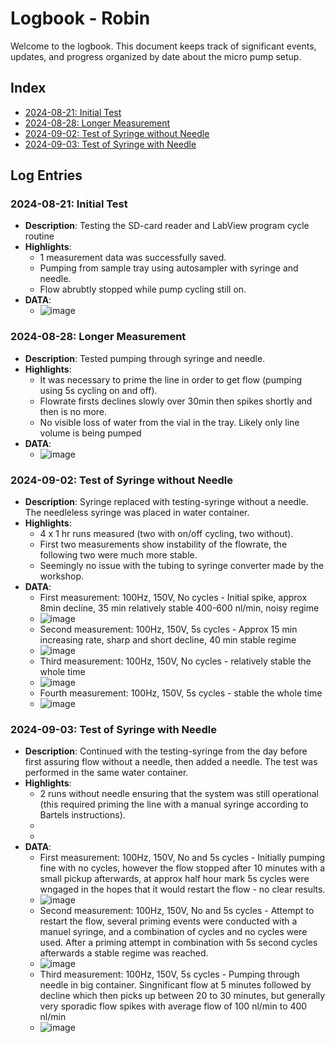 # Logbook - Robin

Welcome to the logbook. This document keeps track of significant events, updates, and progress organized by date about the micro pump setup. 

## Index

- [2024-08-21: Initial Test](#2024-08-21-initial-test)
- [2024-08-28: Longer Measurement](#2024-08-28-longer-measurement)
- [2024-09-02: Test of Syringe without Needle](#2024-09-02-test-of-syringe-without-needle)
- [2024-09-03: Test of Syringe with Needle](#2024-09-02-test-of-syringe-with-needle)

## Log Entries

### 2024-08-21: Initial Test
- **Description**: Testing the SD-card reader and LabView program cycle routine
- **Highlights**: 
  - 1 measurement data was successfully saved.
  - Pumping from sample tray using autosampler with syringe and needle.
  - Flow abrubtly stopped while pump cycling still on.
- **DATA**: 
  - ![image](https://github.com/vgkinis/high_accuracy_vaporiser_NBI/blob/main/Robin_data/Flow_tests/TEST_100Hz_150V_cycle5s_210824.png)

### 2024-08-28: Longer Measurement
- **Description**: Tested pumping through syringe and needle.
- **Highlights**: 
  - It was necessary to prime the line in order to get flow (pumping using 5s cycling on and off).
  - Flowrate firsts declines slowly over 30min then spikes shortly and then is no more.
  - No visible loss of water from the vial in the tray. Likely only line volume is being pumped
- **DATA**: 
  - ![image](https://github.com/vgkinis/high_accuracy_vaporiser_NBI/blob/main/Robin_data/Flow_tests/TEST_100Hz_150V_cycle5s_280824.png)

### 2024-09-02: Test of Syringe without Needle
- **Description**: Syringe replaced with testing-syringe without a needle. The needleless syringe was placed in water container.
- **Highlights**: 
  - 4 x 1 hr runs measured (two with on/off cycling, two without).
  - First two measurements show instability of the flowrate, the following two were much more stable.
  - Seemingly no issue with the tubing to syringe converter made by the workshop.
- **DATA**: 
  - First measurement: 100Hz, 150V, No cycles - Initial spike, approx 8min decline, 35 min relatively stable 400-600 nl/min, noisy regime
  - ![image](https://github.com/vgkinis/high_accuracy_vaporiser_NBI/blob/main/Robin_data/Flow_tests/TEST_100Hz_150V_cycleNO_020924.png)
  - Second measurement: 100Hz, 150V, 5s cycles - Approx 15 min increasing rate, sharp and short decline, 40 min stable regime
  - ![image](https://github.com/vgkinis/high_accuracy_vaporiser_NBI/blob/main/Robin_data/Flow_tests/TEST_100Hz_150V_cycle5s_020924.png)
  - Third measurement: 100Hz, 150V, No cycles - relatively stable the whole time
  - ![image](https://github.com/vgkinis/high_accuracy_vaporiser_NBI/blob/main/Robin_data/Flow_tests/TEST_100Hz_150V_cycleNO_020924_n2.png)
  - Fourth measurement: 100Hz, 150V, 5s cycles - stable the whole time
  - ![image](https://github.com/vgkinis/high_accuracy_vaporiser_NBI/blob/main/Robin_data/Flow_tests/TEST_100Hz_150V_cycle5s_020924_n2.png)
  
### 2024-09-03: Test of Syringe with Needle
- **Description**: Continued with the testing-syringe from the day before first assuring flow without a needle, then added a needle. The test was performed in the same water container.
- **Highlights**: 
  - 2 runs without needle ensuring that the system was still operational (this required priming the line with a manual syringe according to Bartels instructions).
  - 
  - 
- **DATA**: 
  - First measurement: 100Hz, 150V, No and 5s cycles - Initially pumping fine with no cycles, however the flow stopped after 10 minutes with a small pickup afterwards, at approx half hour mark 5s cycles were wngaged in the hopes that it would restart the flow - no clear results.
  - ![image](https://github.com/vgkinis/high_accuracy_vaporiser_NBI/blob/main/Robin_data/Flow_tests/TEST_100Hz_150V_cycleNO5s_030924.png)
  - Second measurement: 100Hz, 150V, No and 5s cycles - Attempt to restart the flow, several priming events were conducted with a manuel syringe, and a combination of cycles and no cycles were used. After a priming attempt in combination with 5s second cycles afterwards a stable regime was reached.
  - ![image](https://github.com/vgkinis/high_accuracy_vaporiser_NBI/blob/main/Robin_data/Flow_tests/TEST_100Hz_150V_cycleNO5s_030924_priming.png)
  - Third measurement: 100Hz, 150V, 5s cycles - Pumping through needle in big container. Singnificant flow at 5 minutes followed by decline which then picks up between 20 to 30 minutes, but generally very sporadic flow spikes with average flow of 100 nl/min to 400 nl/min
  - ![image](https://github.com/vgkinis/high_accuracy_vaporiser_NBI/blob/main/Robin_data/Flow_tests/TEST_100Hz_150V_cycle5s_030924_needle1.png)


